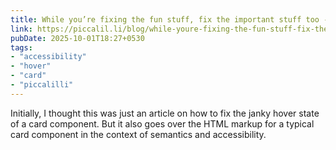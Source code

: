 ```yaml
---
title: While you’re fixing the fun stuff, fix the important stuff too - Piccalilli
link: https://piccalil.li/blog/while-youre-fixing-the-fun-stuff-fix-the-important-stuff-too/
pubDate: 2025-10-01T18:27+0530
tags:
- "accessibility"
- "hover"
- "card"
- "piccalilli"
---
```


Initially, I thought this was just an article on how to fix the janky hover state of a card component. But it also goes over the HTML markup for a typical card component in the context of semantics and accessibility.
